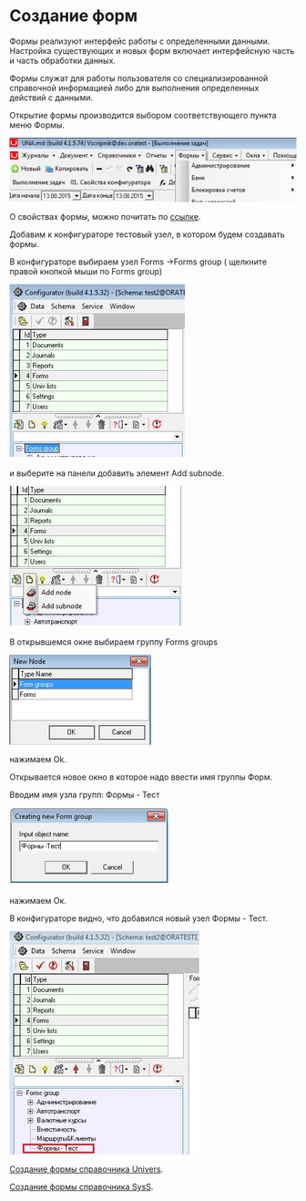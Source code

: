 # Создание форм

Формы реализуют интерфейс работы с определенными данными. Настройка существующих и новых форм включает интерфейсную часть и часть обработки данных.

Формы служат для работы пользователя со специализированной справочной информацией либо для выполнения определенных действий с данными.

Открытие формы производится выбором соответствующего пункта меню Формы.

![](../../.gitbook/assets/menu_form.jpg)

О свойствах формы, можно почитать по [ссылке](https://bsoft.gitbook.io/wiki/razrabotka/konfigurator/formy).

Добавим к конфигураторе тестовый узел, в котором будем создавать формы.

В конфигураторе выбираем узел Forms -&gt;Forms group \( щелкните правой кнопкой мыши по Forms group\)

![](../../.gitbook/assets/menu_form12.jpg)

 и выберите на панели добавить элемент  Add subnode.

![](../../.gitbook/assets/mf2.jpg)

 В открывшемся окне выбираем группу Forms groups

![](../../.gitbook/assets/mf3.jpg)

нажимаем Ok.

Открывается новое окно в которое надо ввести имя группы Форм.

Вводим имя узла групп:  Формы - Тест

![](../../.gitbook/assets/menu_form8.jpg)

нажимаем Ок.

В конфигураторе видно, что добавился новый узел Формы - Тест.

![](../../.gitbook/assets/mf4.jpg)

[Создание формы справочника Univers](sozdanie-formy-otobrazhayushei-spravochnik-univers.md).

[Создание формы справочника SysS](sozdanie-formy-spravochnika-syss.md).

